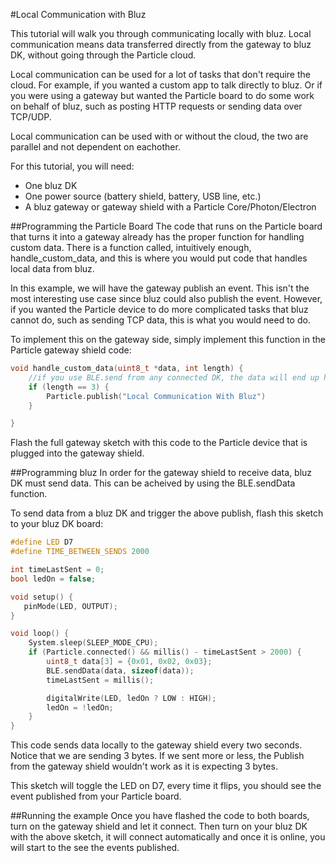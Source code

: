 #Local Communication with Bluz

This tutorial will walk you through communicating locally with bluz. Local communication means data transferred directly from the gateway to bluz DK, without going through the Particle cloud.

Local communication can be used for a lot of tasks that don't require the cloud. For example, if you wanted a custom app to talk directly to bluz. Or if you were using a gateway but wanted the Particle board to do some work on behalf of bluz, such as posting HTTP requests or sending data over TCP/UDP.

Local communication can be used with or without the cloud, the two are parallel and not dependent on eachother.

For this tutorial, you will need:

- One bluz DK
- One power source (battery shield, battery, USB line, etc.)
- A bluz gateway or gateway shield with a Particle Core/Photon/Electron

##Programming the Particle Board
The code that runs on the Particle board that turns it into a gateway already has the proper function for handling custom data. There is a function called, intuitively enough, handle_custom_data, and this is where you would put code that handles local data from bluz.

In this example, we will have the gateway publish an event. This isn't the most interesting use case since bluz could also publish the event. However, if you wanted the Particle device to do more complicated tasks that bluz cannot do, such as sending TCP data, this is what you would need to do.

To implement this on the gateway side, simply implement this function in the Particle gateway shield code:

```C++
void handle_custom_data(uint8_t *data, int length) {
    //if you use BLE.send from any connected DK, the data will end up here
    if (length == 3) {
        Particle.publish("Local Communication With Bluz")
    }

}
```

Flash the full gateway sketch with this code to the Particle device that is plugged into the gateway shield.

##Programming bluz
In order for the gateway shield to receive data, bluz DK must send data. This can be acheived by using the BLE.sendData function.

To send data from a bluz DK and trigger the above publish, flash this sketch to your bluz DK board:

```C++
#define LED D7
#define TIME_BETWEEN_SENDS 2000

int timeLastSent = 0;
bool ledOn = false;

void setup() {
   pinMode(LED, OUTPUT);
}

void loop() {
    System.sleep(SLEEP_MODE_CPU);
    if (Particle.connected() && millis() - timeLastSent > 2000) {
        uint8_t data[3] = {0x01, 0x02, 0x03};
        BLE.sendData(data, sizeof(data));
        timeLastSent = millis();

        digitalWrite(LED, ledOn ? LOW : HIGH);
        ledOn = !ledOn;
    }
}
```

This code sends data locally to the gateway shield every two seconds. Notice that we are sending 3 bytes. If we sent more or less, the Publish from the gateway shield wouldn't work as it is expecting 3 bytes.

This sketch will toggle the LED on D7, every time it flips, you should see the event published from your Particle board.

##Running the example
Once you have flashed the code to both boards, turn on the gateway shield and let it connect. Then turn on your bluz DK with the above sketch, it will connect automatically and once it is online, you will start to the see the events published.
